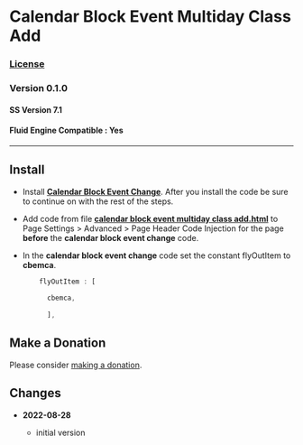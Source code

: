 # Calendar Block Event Multiday Class Add

### [License][1]

### Version 0.1.0

#### SS Version 7.1

#### Fluid Engine Compatible : Yes

---

## Install

* Install **[Calendar Block Event Change][2]**. After you install the code be
  sure to continue on with the rest of the steps.
  
* Add code from file **[calendar block event multiday class add.html][3]** to
  Page Settings > Advanced > Page Header Code Injection for the page **before**
  the **calendar block event change** code.
  
* In the **calendar block event change** code set the constant flyOutItem to
  **cbemca**.
  
  ```javascript
      flyOutItem : [
      
        cbemca,
        
        ],
  ```

## Make a Donation

Please consider [making a donation][4].

## Changes

<!-- * **2022-08-28**

  * fix for first day of multi day event not spanning two days because of local
    time zone
  * bumped version to 0.1.1
  -->
* **2022-08-28**

  * initial version

[1]: https://github.com/tomsWebConsulting/twcsl/blob/main/LICENSE.txt#L1
[2]: https://github.com/tomsWebConsulting/twcsl/tree/main/Calendar%20Block%20Event%20Change#calendar-block-event-change
[3]: calendar%20block%20event%20multiday%20class%20add.html#L1
[4]: https://github.com/tomsWebConsulting/twcsl#make-a-donation
